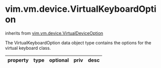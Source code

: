 vim.vm.device.VirtualKeyboardOption
===================================
inherits from [vim.vm.device.VirtualDeviceOption](docs/vim.vm.device.VirtualDeviceOption.md)


The VirtualKeyboardOption data object type contains the options for the   virtual keyboard class.

| property | type | optional | priv | desc |
|:---------|:-----|:---------|:-----|:-----|



